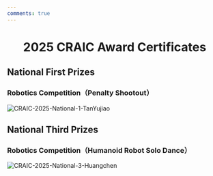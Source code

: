 ```yaml
---
comments: true
---
```


# <center>2025 CRAIC Award Certificates</center>  

## National First Prizes

### Robotics Competition（Penalty Shootout）

![CRAIC-2025-National-1-TanYujiao](https://cdn.jsdelivr.net/gh/SDNURoboticsAILab/ImageBed@master/img/awards/CRAIC-2025-National-1-TanYujiao.jpg)



## National Third Prizes

### Robotics Competition（Humanoid Robot Solo Dance）

![CRAIC-2025-National-3-Huangchen](https://cdn.jsdelivr.net/gh/SDNURoboticsAILab/ImageBed@master/img/awards/CRAIC-2025-National-3-Huangchen.jpg)



